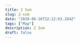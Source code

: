 ```yaml
---
title: 2 Sum
slug: 2-sum
date: "2020-06-16T22:12:03.284Z"
tags: ["Map"]
description: 2 Sum
draft: false
---
```


